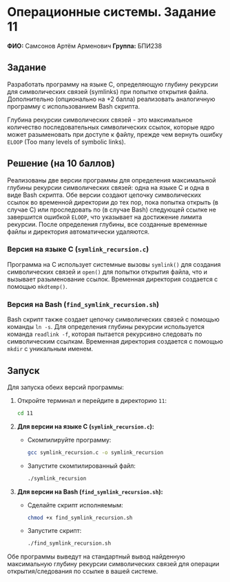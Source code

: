# Операционные системы. Задание 11

**ФИО:** Самсонов Артём Арменович
**Группа:** БПИ238

## Задание

Разработать программу на языке C, определяющую глубину рекурсии для символических связей (symlinks) при попытке открытия файла. Дополнительно (опционально на +2 балла) реализовать аналогичную программу с использованием Bash скрипта.

Глубина рекурсии символических связей - это максимальное количество последовательных символических ссылок, которые ядро может разыменовать при доступе к файлу, прежде чем вернуть ошибку `ELOOP` (Too many levels of symbolic links).

## Решение (на 10 баллов)

Реализованы две версии программы для определения максимальной глубины рекурсии символических связей: одна на языке C и одна в виде Bash скрипта. Обе версии создают цепочку символических ссылок во временной директории до тех пор, пока попытка открыть (в случае C) или проследовать по (в случае Bash) следующей ссылке не завершится ошибкой `ELOOP`, что указывает на достижение лимита рекурсии. После определения глубины, все созданные временные файлы и директория автоматически удаляются.

### Версия на языке C (`symlink_recursion.c`)

Программа на C использует системные вызовы `symlink()` для создания символических связей и `open()` для попытки открытия файла, что и вызывает разыменование ссылок. Временная директория создается с помощью `mkdtemp()`.

### Версия на Bash (`find_symlink_recursion.sh`)

Bash скрипт также создает цепочку символических связей с помощью команды `ln -s`. Для определения глубины рекурсии используется команда `readlink -f`, которая пытается рекурсивно следовать по символическим ссылкам. Временная директория создается с помощью `mkdir` с уникальным именем.

## Запуск

Для запуска обеих версий программы:

1.  Откройте терминал и перейдите в директорию `11`:
    ```bash
    cd 11
    ```

2.  **Для версии на языке C (`symlink_recursion.c`):**
    *   Скомпилируйте программу:
        ```bash
        gcc symlink_recursion.c -o symlink_recursion
        ```
    *   Запустите скомпилированный файл:
        ```bash
        ./symlink_recursion
        ```

3.  **Для версии на Bash (`find_symlink_recursion.sh`):**
    *   Сделайте скрипт исполняемым:
        ```bash
        chmod +x find_symlink_recursion.sh
        ```
    *   Запустите скрипт:
        ```bash
        ./find_symlink_recursion.sh
        ```

Обе программы выведут на стандартный вывод найденную максимальную глубину рекурсии символических связей для операции открытия/следования по ссылке в вашей системе.

